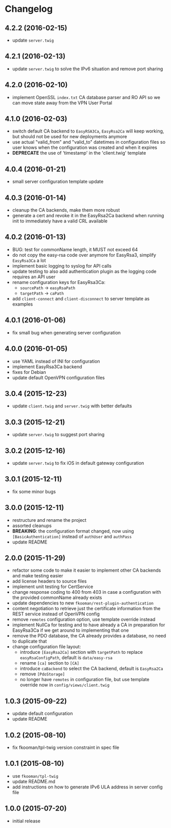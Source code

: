 # Changelog

## 4.2.2 (2016-02-15)
- update `server.twig`

## 4.2.1 (2016-02-13)
- update `server.twig` to solve the IPv6 situation and remove port sharing

## 4.2.0 (2016-02-10)
- implement OpenSSL `index.txt` CA database parser and RO API so we can move 
  state away from the VPN User Portal

## 4.1.0 (2016-02-03)
- switch default CA backend to `EasyRSA3Ca`, `EasyRsa2Ca` will keep working,
  but should not be used for new deployments anymore
- use actual "valid_from" and "valid_to" datetimes in configuration files so 
  user knows when the configuration was created and when it expires
- **DEPRECATE** the use of 'timestamp' in the 'client.twig' template

## 4.0.4 (2016-01-21)
- small server configuration template update

## 4.0.3 (2016-01-14)
- cleanup the CA backends, make them more robust
- generate a cert and revoke it in the EasyRsa2Ca backend when running
  init to immediately have a valid CRL available

## 4.0.2 (2016-01-13)
- BUG: test for commonName length, it MUST not exceed 64
- do not copy the easy-rsa code over anymore for EasyRsa3, simplify 
  `EasyRsa3Ca` a lot
- implement basic logging to syslog for API calls
- update testing to also add authentication plugin as the logging 
  code requires an API user
- rename configuration keys for EasyRsa3Ca:
  - `sourcePath` -> `easyRsaPath`
  - `targetPath` -> `caPath`
- add `client-connect` and `client-disconnect` to server template
  as examples
 
## 4.0.1 (2016-01-06)
- fix small bug when generating server configuration

## 4.0.0 (2016-01-05)
- use YAML instead of INI for configuration
- implement EasyRsa3Ca backend
- fixes for Debian
- update default OpenVPN configuration files

## 3.0.4 (2015-12-23)
- update `client.twig` and `server.twig` with better defaults

## 3.0.3 (2015-12-21)
- update `server.twig` to suggest port sharing

## 3.0.2 (2015-12-16)
- update `server.twig` to fix iOS in default gateway configuration

## 3.0.1 (2015-12-11)
- fix some minor bugs

## 3.0.0 (2015-12-11)
- restructure and rename the project
- assorted cleanups
- **BREAKING**: the configuration format changed, now using 
  `[BasicAuthentication]` instead of `authUser` and `authPass`
- update README

## 2.0.0 (2015-11-29)
- refactor some code to make it easier to implement other CA backends and make 
  testing easier
- add license headers to source files
- implement unit testing for CertService
- change response coding to 400 from 403 in case a configuration with the 
  provided commonName already exists
- update dependencies to new `fkooman/rest-plugin-authentication`
- content negotiation to retrieve just the certificate information from the 
  REST service instead of OpenVPN config
- remove `remotes` configuration option, use template override instead
- implement NullCa for testing and to have already a CA in preparation for
  EasyRsa3Ca if we get around to implementing that one
- remove the PDO database, the CA already provides a database, no need to 
  duplicate that
- change configuration file layout:
  - introduce `[EasyRsa2Ca]` section with `targetPath` to replace 
    `easyRsaConfigPath`, default is `data/easy-rsa`
  - rename `[ca]` section to `[CA]`
  - introduce `caBackend` to select the CA backend, default is `EasyRsa2Ca`
  - remove `[PdoStorage]`
  - no longer have `remotes` in configuration file, but use template override
    now in `config/views/client.twig`

## 1.0.3 (2015-09-22)
- update default configuration
- update README

## 1.0.2 (2015-08-10)
- fix fkooman/tpl-twig version constraint in spec file

## 1.0.1 (2015-08-10)
- use `fkooman/tpl-twig`
- update README.md
- add instructions on how to generate IPv6 ULA address in server config file

## 1.0.0 (2015-07-20)
- initial release
